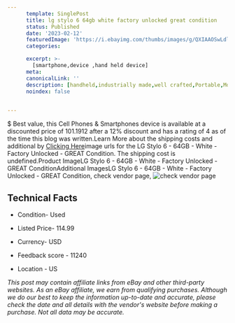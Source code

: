 ```yaml
---
      template: SinglePost
      title: lg stylo 6 64gb white factory unlocked great condition
      status: Published
      date: '2023-02-12'
      featuredImage: 'https://i.ebayimg.com/thumbs/images/g/QXIAAOSwLdlj47jO/s-l225.jpg'
      categories: 

      excerpt: >-
        [smartphone,device ,hand held device]
      meta:
      canonicalLink: ''
      description: [handheld,industrially made,well crafted,Portable,Mobile,Compact,Convenient,Lightweight,Maneuverable,Man-portable,Miniature,Carriable,Hand-held,Light,Holdable,Transportable,Mobile device,Pocket-sized,On-the-go,Wireless,Cordless,Compact size,Convenient size, smartphone,device ,hand held device]
      noindex: false

        
---
```

$
    Best value, this Cell Phones & Smartphones device is available at a discounted price of 101.1912 after a 12% discount and has a rating of 4 as of the time this blog was written.Learn More about the shipping costs and additional by [Clicking Here](https://www.ebay.com/itm/295517919509?hash=item44ce3d9915%3Ag%3AQXIAAOSwLdlj47jO&mkevt=1&mkcid=1&mkrid=711-53200-19255-0&campid=%253CePNCampaignId%253E&customid=%253CreferenceId%253E&toolid=10049)image urls for the LG Stylo 6 - 64GB - White - Factory Unlocked - GREAT Condition. The shipping cost is undefined.Product ImageLG Stylo 6 - 64GB - White - Factory Unlocked - GREAT ConditionAdditional ImagesLG Stylo 6 - 64GB - White - Factory Unlocked - GREAT Condition, check vendor page, ![check vendor page](https://origin-galleryplus.ebayimg.com/ws/web/295517919509_2_0_1/225x225.jpg,https://origin-galleryplus.ebayimg.com/ws/web/295517919509_3_0_1/225x225.jpg,https://origin-galleryplus.ebayimg.com/ws/web/295517919509_4_0_1/225x225.jpg,https://origin-galleryplus.ebayimg.com/ws/web/295517919509_5_0_1/225x225.jpg,https://origin-galleryplus.ebayimg.com/ws/web/295517919509_6_0_1/225x225.jpg,https://origin-galleryplus.ebayimg.com/ws/web/295517919509_7_0_1/225x225.jpg,https://origin-galleryplus.ebayimg.com/ws/web/295517919509_8_0_1/225x225.jpg,https://origin-galleryplus.ebayimg.com/ws/web/295517919509_9_0_1/225x225.jpg)
    
    

 ## Technical Facts 



     
      

 - Condition- Used 


      

 - Listed Price- 114.99 


      

 - Currency- USD 


      

 - Feedback score - 11240 


      

 - Location - US 


      
      

 *_This post may contain affiliate links from eBay and other third-party websites. As an eBay affiliate, we earn from qualifying purchases. Although we do our best to keep the information up-to-date and accurate, please check the date and all details with the vendor's website before making a purchase. Not all data may be accurate._*



    
    
    
    
    